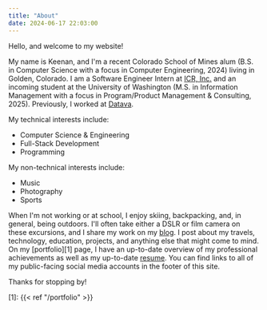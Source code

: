 ```yaml
---
title: "About"
date: 2024-06-17 22:03:00
---
```


Hello, and welcome to my website!

My name is Keenan, and I'm a recent Colorado School of Mines alum (B.S. in
Computer Science with a focus in Computer Engineering, 2024) living in Golden,
Colorado. I am a Software Engineer Intern at
[ICR, Inc.](https://www.icr-team.com/) and an incoming student at the
University of Washington (M.S. in Information Management with a focus in
Program/Product Management & Consulting, 2025). Previously, I worked at
[Datava](https://datava.com/).

My technical interests include:
- Computer Science & Engineering
- Full-Stack Development
- Programming

My non-technical interests include:
- Music
- Photography
- Sports

When I'm not working or at school, I enjoy skiing, backpacking, and, in
general, being outdoors. I'll often take either a DSLR or film camera
on these excursions, and I share my work on my [blog](/). I post about
my travels, technology, education, projects, and anything else that might
come to mind. On my [portfolio][1] page, I have an up-to-date overview
of my professional achievements as well as my up-to-date
[resume](/portfolio/resume.pdf). You can find links to all of my
public-facing social media accounts in the footer of this site.

Thanks for stopping by!

[1]: {{< ref "/portfolio" >}}